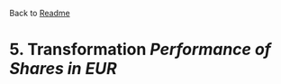 Back to [Readme](../../../README.md#tutorials-transformations)

# 5. Transformation ***Performance of Shares in EUR***